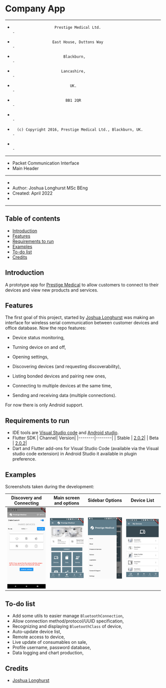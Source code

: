 # Company App

 ----------------------------------------------------------------------------
 -                        Prestige Medical Ltd.                             -
 -                       East House, Duttons Way                            -
 -                            Blackburn,                                    -
 -                           Lancashire,                                    -
 -                               UK.                                        -
 -                             BB1 2QR                                      -
 -                                                                          -
 -       (c) Copyright 2016, Prestige Medical Ltd., Blackburn, UK.          -
 -                                                                          -
 ----------------------------------------------------------------------------
 - Packet Communication Interface
 - Main Header
 ----------------------------------------------------------------------------
 -
 - Author:    Joshua Longhurst MSc BEng
 - Created:   April 2022
 -
 ----------------------------------------------------------------------------

## Table of contents

* [Introduction](#introduction)
* [Features](#features)
* [Requirements to run](#requirements-to-run)
* [Examples](#examples)
* [To-do list](#to-do-list)
* [Credits](#credits)

## <a name="introduction"></a>Introduction ##

A prototype app for [Prestige Medical](https://www.prestigemedical.co.uk/) to allow customers to connect to their devices and view new products and services. 

## <a name="features"></a>Features ##

The first goal of this project, started by [Joshua Longhurst](https://github.com/longhurstj) was making an interface for wireless serial communication between customer devices and office database. Now the repo features:

+ Device status monitoring,

+ Turning device on and off,

+ Opening settings,

+ Discovering devices (and requesting discoverability),

+ Listing bonded devices and pairing new ones,

+ Connecting to multiple devices at the same time,

+ Sending and receiving data (multiple connections).

For now there is only Android support.

## <a name="requirements-to-run"></a>Requirements to run ##
* IDE tools are [Visual Studio code](https://flutter.dev/docs/get-started/editor?tab=vscode) and [Android studio](https://flutter.dev/docs/get-started/editor?tab=androidstudio).
* Flutter SDK
  | Channel| Version|
  |--------|--------|
  | Stable | [2.0.2](https://code.visualstudio.com/download)|
  | Beta   | [2.0.2](https://storage.googleapis.com/flutter_infra/releases/beta/windows/flutter_windows_2.0.2-beta.zip)|
* Dart and Flutter add-ons for Visual Studio Code (available via the Visual studio code extension) in Android Studio it available in plugin preference.

## <a name="examples"></a>Examples ##

Screenshots taken during the development:

Discovery and Connecting |  Main screen and options  |  Sidebar Options  |  Device List  |
:---:|:---:|:---:|:---:|
![](images/Screenshot_1637658587.png)  |  ![](images/Screenshot_20220413-163025.png)  |  ![](images/Screenshot_20220413-163052.png)  |  ![](images/Screenshot_20220414-104123.png)

## <a name="to-do-list"></a>To-do list ##

+ Add some utils to easier manage `BluetoothConnection`,
+ Allow connection method/protocol/UUID specification,
+ Recognizing and displaying `BluetoothClass` of device,
+ Auto-update device list,
+ Remote access to device,
+ Live update of consumables on sale,
+ Profile username, password database,
+ Data logging and chart production,

## <a name="credits"></a>Credits ##

- [Joshua Longhurst](https://github.com/longhurstj)
